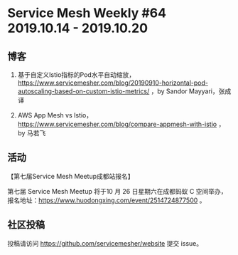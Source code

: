 # Service Mesh Weekly #64 2019.10.14 - 2019.10.20

## 博客

1. 基于自定义Istio指标的Pod水平自动缩放，https://www.servicemesher.com/blog/20190910-horizontal-pod-autoscaling-based-on-custom-istio-metrics/ ，by Sandor Mayyari，张成 译

2. AWS App Mesh vs Istio，https://www.servicemesher.com/blog/compare-appmesh-with-istio ，by 马若飞

## 活动

【第七届Service Mesh Meetup成都站报名】

第七届 Service Mesh Meetup 将于10 月 26 日星期六在成都蚂蚁 C 空间举办，报名地址：https://www.huodongxing.com/event/2514724877500 。

## 社区投稿

投稿请访问 https://github.com/servicemesher/website 提交 issue。


